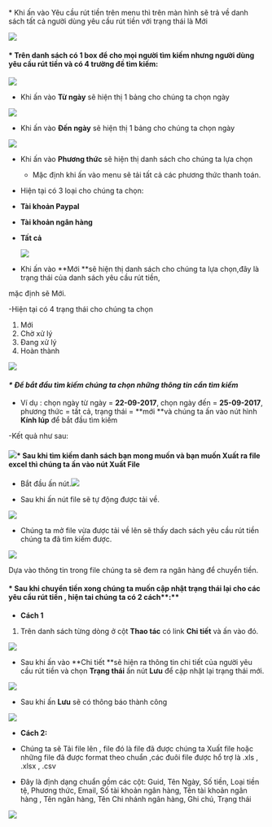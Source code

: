 \* Khi ấn vào Yêu cầu rút tiền trên menu thì trên màn hình sẽ trả về danh sách tất cả người dùng yêu cầu rút tiền với trạng thái là Mới

![](/assets/1.png)

#### \* Trên danh sách có 1 box để cho mọi người tìm kiếm nhưng người dùng yêu cầu rút tiền và có 4 trường đề tìm kiếm:

![](/assets/2.png)

* Khi ấn vào **Từ ngày** sẽ hiện thị 1 bảng cho chúng ta chọn ngày

![](/assets/3.png)

* Khi ấn vào **Đến ngày** sẽ hiện thị 1 bảng cho chúng ta chọn ngày

![](/assets/4.png)

* Khi ấn vào **Phương thức** sẽ hiện thị danh sách cho chúng ta lựa chọn

  * Mặc định khi ấn vào menu sẽ tải tất cả các phương thức thanh toán.

* Hiện tại có 3 loại cho chúng ta chọn:

* **Tài khoản Paypal**

* **Tài khoản ngân hàng**

* **Tất cả**

  ![](/assets/6.png)

* Khi ấn vào **Mới **sẽ hiện thị danh sách cho chúng ta lựa chọn,đây là trạng thái của danh sách yêu cầu rút tiền,

mặc định sẽ  Mới.

-Hiện tại có 4 trạng thái cho chúng ta chọn

1. Mới
2. Chờ xử lý
3. Đang xử lý
4. Hoàn thành

![](/assets/5.png)

#### _\* Để bắt đầu tìm kiếm chúng ta chọn những thông tin cần tìm kiếm_

* Ví dụ : chọn ngày từ ngày = **22-09-2017**, chọn ngày đến = **25-09-2017**,  phương thức = tất cả, trạng thái = **mới **và chúng ta ấn vào nút hình **Kính lúp** để bắt đầu tìm kiếm

-Kết quả như sau:

#### ![](/assets/7.png)\* Sau khi tìm kiếm danh sách bạn mong muốn và bạn muốn Xuất ra file excel thì chúng ta ấn vào nút **Xuất File**

* Bắt đầu ấn nút.![](/assets/8.png)

* Sau khi ấn nút file sẽ tự động được tải về.

![](/assets/9.png)

* Chúng ta mở file vừa được tải về lên sẽ thấy dach sách yêu cầu rút tiền chúng ta đã tìm kiếm được.

![](/assets/10.png)

Dựa vào thông tin trong file chúng ta sẽ đem ra ngân hàng để chuyển tiền.

#### \* Sau khi chuyển tiền xong chúng ta muốn cập nhật trạng thái lại cho các yêu cầu rút tiền , hiện tai chúng ta có 2 cách**:**

- **Cách 1**

1. Trên danh sách từng dòng ở cột **Thao tác** có link **Chi tiết** và ấn vào đó.

![](/assets/11.png)

* Sau khi ấn vào **Chi tiết **sẽ hiện ra thông tin chi tiết của người yêu cầu rút tiền và chọn **Trạng thái** ấn nút **Lưu**  để cập nhật lại trạng thái mới.

![](/assets/12.png)

* Sau khi ấn **Lưu** sẽ có thông báo thành công 

![](/assets/13.png)

* **Cách 2:**

* Chúng ta sẽ Tải file lên , file đó là file đã được chúng ta Xuất file hoặc những file đã được format theo chuẩn ,các đuôi file được hổ trợ là .xls , .xlsx , .csv

* Đây là định dạng chuẩn gồm các cột: Guid, Tên Ngày, Số tiền, Loại tiền tệ, Phương thức, Email, Số tài khoản ngân hàng, Tên tài khoản ngân hàng , Tên ngân hàng, Tên Chi nhánh ngân hàng, Ghi chú, Trạng thái

![](/assets/10.png)

